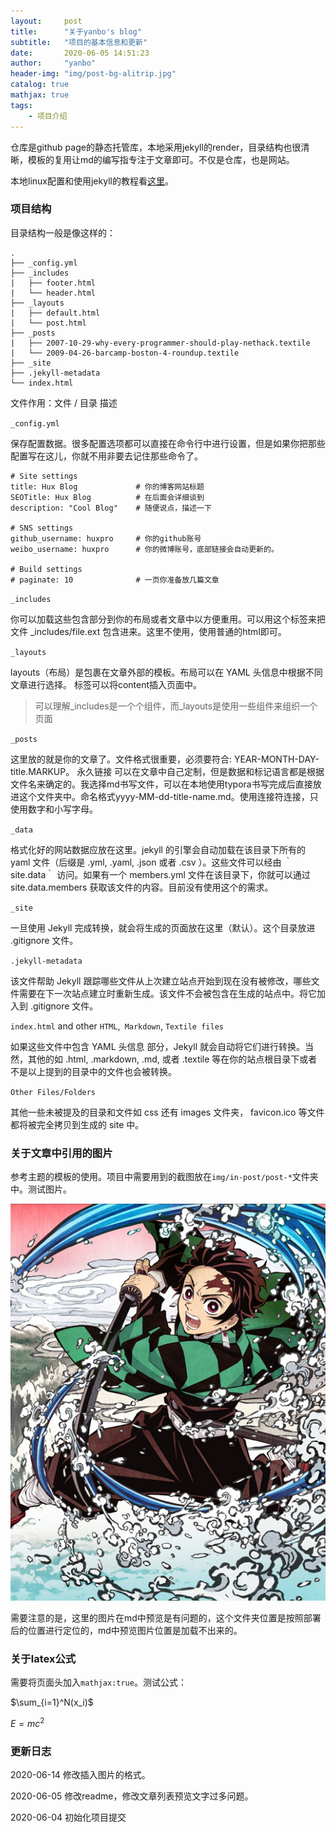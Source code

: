 ```yaml
---
layout:     post
title:      "关于yanbo's blog"
subtitle:   "项目的基本信息和更新"
date:       2020-06-05 14:51:23
author:     "yanbo"
header-img: "img/post-bg-alitrip.jpg"
catalog: true
mathjax: true
tags:
    - 项目介绍
---
```


仓库是github page的静态托管库，本地采用jekyll的render，目录结构也很清晰，模板的复用让md的编写指专注于文章即可。不仅是仓库，也是网站。

本地linux配置和使用jekyll的教程看[这里](./_posts/2020-06-04-using-jekyll.md)。

### 项目结构

目录结构一般是像这样的：

```
.
├── _config.yml
├── _includes
|   ├── footer.html
|   └── header.html
├── _layouts
|   ├── default.html
|   └── post.html
├── _posts
|   ├── 2007-10-29-why-every-programmer-should-play-nethack.textile
|   └── 2009-04-26-barcamp-boston-4-roundup.textile
├── _site
├── .jekyll-metadata
└── index.html
```

文件作用：文件 / 目录	描述

`_config.yml`

保存配置数据。很多配置选项都可以直接在命令行中进行设置，但是如果你把那些配置写在这儿，你就不用非要去记住那些命令了。

```
# Site settings
title: Hux Blog             # 你的博客网站标题
SEOTitle: Hux Blog			# 在后面会详细谈到
description: "Cool Blog"    # 随便说点，描述一下

# SNS settings      
github_username: huxpro     # 你的github账号
weibo_username: huxpro      # 你的微博账号，底部链接会自动更新的。

# Build settings
# paginate: 10              # 一页你准备放几篇文章
```

`_includes`

你可以加载这些包含部分到你的布局或者文章中以方便重用。可以用这个标签来把文件 _includes/file.ext 包含进来。这里不使用，使用普通的html即可。

`_layouts`

layouts（布局）是包裹在文章外部的模板。布局可以在 YAML 头信息中根据不同文章进行选择。 标签可以将content插入页面中。

> 可以理解_includes是一个个组件，而_layouts是使用一些组件来组织一个页面

`_posts`

这里放的就是你的文章了。文件格式很重要，必须要符合: YEAR-MONTH-DAY-title.MARKUP。 永久链接 可以在文章中自己定制，但是数据和标记语言都是根据文件名来确定的。我选择md书写文件，可以在本地使用typora书写完成后直接放进这个文件夹中。命名格式yyyy-MM-dd-title-name.md。使用连接符连接，只使用数字和小写字母。

`_data`

格式化好的网站数据应放在这里。jekyll 的引擎会自动加载在该目录下所有的 yaml 文件（后缀是 .yml, .yaml, .json 或者 .csv ）。这些文件可以经由 ｀site.data｀ 访问。如果有一个 members.yml 文件在该目录下，你就可以通过 site.data.members 获取该文件的内容。目前没有使用这个的需求。

`_site`

一旦使用 Jekyll 完成转换，就会将生成的页面放在这里（默认）。这个目录放进 .gitignore 文件。

`.jekyll-metadata`

该文件帮助 Jekyll 跟踪哪些文件从上次建立站点开始到现在没有被修改，哪些文件需要在下一次站点建立时重新生成。该文件不会被包含在生成的站点中。将它加入到 .gitignore 文件。

`index.html` and other `HTML`,` Markdown`, `Textile files`

如果这些文件中包含 YAML 头信息 部分，Jekyll 就会自动将它们进行转换。当然，其他的如 .html, .markdown, .md, 或者 .textile 等在你的站点根目录下或者不是以上提到的目录中的文件也会被转换。

`Other Files/Folders`

其他一些未被提及的目录和文件如 css 还有 images 文件夹， favicon.ico 等文件都将被完全拷贝到生成的 site 中。

### 关于文章中引用的图片

参考主题的模板的使用。项目中需要用到的截图放在`img/in-post/post-*`文件夹中。测试图片。

![tanjirou](/img/in-post/post-readme/tanjirou.jpg)

需要注意的是，这里的图片在md中预览是有问题的，这个文件夹位置是按照部署后的位置进行定位的，md中预览图片位置是加载不出来的。

### 关于latex公式

需要将页面头加入`mathjax:true`。测试公式：

$\sum_{i=1}^N(x_i)$

$E = mc^2$

### 更新日志

2020-06-14 修改插入图片的格式。

2020-06-05 修改readme，修改文章列表预览文字过多问题。

2020-06-04 初始化项目提交
